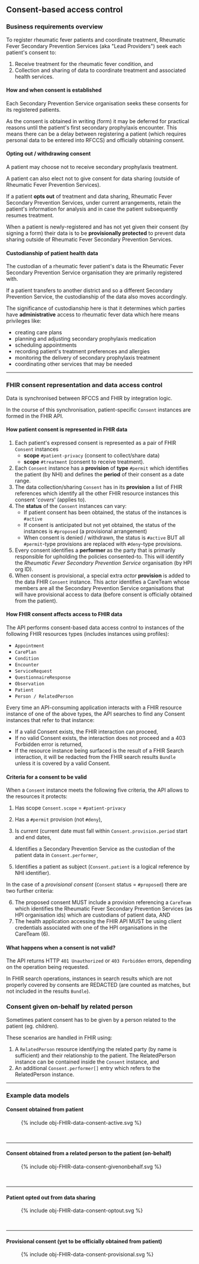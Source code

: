 <!-- markdownlint-disable MD041 -->
## Consent-based access control

### Business requirements overview

To register rheumatic fever patients and coordinate treatment, Rheumatic Fever Secondary Prevention Services (aka "Lead Providers") seek each patient's consent to:

1. Receive treatment for the rheumatic fever condition, and
1. Collection and sharing of data to coordinate treatment and associated health services.

#### How and when consent is established

Each Secondary Prevention Service organisation seeks these consents for its registered patients.  

As the consent is obtained in writing (form) it may be deferred for practical reasons until the patient's first secondary prophylaxis encounter.  This means there can be a delay
between registering a patient (which requires personal data to be entered into RFCCS) and officially obtaining consent.

#### Opting out / withdrawing consent

A patient may choose not to receive secondary prophylaxis treatment.

A patient can also elect not to give consent for data sharing (outside of Rheumatic Fever Prevention Services).

If a patient **opts out** of treatment and data sharing, Rheumatic Fever Secondary Prevention Services, under current arrangements, retain the patient's information for analysis and in case the patient subsequently resumes treatment.

When a patient is newly-registered and has not yet given their consent (by signing a form) their data is to be **provisionally protected** to prevent data sharing outside of Rheumatic Fever Secondary Prevention Services.

#### Custodianship of patient health data

The custodian of a rheumatic fever patient's data is the Rheumatic Fever Secondary Prevention Service organisation they are primarily registered with.

If a patient transfers to another district and so a different Secondary Prevention Service, the custodianship of the data also moves accordingly.

The significance of custodianship here is that it determines which parties have **administrative** access to rheumatic fever data which here means privileges like:

- creating care plans
- planning and adjusting secondary prophylaxis medication
- scheduling appointments
- recording patient's treatment preferences and allergies
- monitoring the delivery of secondary prophylaxis treatment
- coordinating other services that may be needed

---

### FHIR consent representation and data access control

Data is synchronised between RFCCS and FHIR by integration logic.

In the course of this synchronisation, patient-specific `Consent` instances are formed in the FHIR API.

#### How patient consent is represented in FHIR data

1. Each patient's expressed consent is represented as a pair of FHIR `Consent` instances
    - **scope** `#patient-privacy` (consent to collect/share data)
    - **scope** `#treatment` (consent to receive treatment).
1. Each `Consent` instance has a **provision** of **type** `#permit` which identifies the patient (by NHI) and defines the **period** of their consent as a date range.
1. The data collection/sharing `Consent` has in its **provision** a list of FHIR references which identify all the other FHIR resource instances this consent '*covers*' (applies to).
1. The **status** of the `Consent` instances can vary:
    - If patient consent has been obtained, the status of the instances is `#active`
    - If consent is anticipated but not yet obtained, the status of the instances is `#proposed` (a provisional arrangement)
    - When consent is denied / withdrawn, the status is `#active` BUT all `#permit`-type provisions are replaced with `#deny`-type provisions.
1. Every consent identifies a **performer** as the party that is primarily responsible for upholding the policies consented-to.  This will identify the *Rheumatic Fever Secondary Prevention Service* organisation (by HPI org ID).
1. When consent is provisional, a special extra *actor* **provision** is added to the data  FHIR `Consent` instance.  This actor identifies a CareTeam whose members are all the Secondary Prevention Service organisations that will have provisional access to data (before consent is officially obtained from the patient).

#### How FHIR consent affects access to FHIR data

The API performs consent-based data access control to instances of the following FHIR resources types (includes instances using profiles):

- `Appointment`
- `CarePlan`
- `Condition`
- `Encounter`
- `ServiceRequest`
- `QuestionnaireResponse`
- `Observation`
- `Patient`
- `Person / RelatedPerson`

Every time an API-consuming application interacts with a FHIR resource instance of one of the above types, the API searches to find any Consent instances that refer to that instance:

- If a valid Consent exists, the FHIR interaction can proceed,
- If no valid Consent exists, the interaction does not proceed and a 403 Forbidden error is returned,
- If the resource instance being surfaced is the result of a FHIR Search interaction, it will be redacted from the FHIR search results `Bundle` unless it is covered by a valid Consent.

#### Criteria for a consent to be valid

When a `Consent` instance meets the following five criteria, the API allows to the resources it protects:

1. Has scope `Consent.scope` = `#patient-privacy`

1. Has a `#permit` provision (not `#deny`),

1. Is *current* (current date must fall within `Consent.provision.period` start and end dates,

1. Identifies a Secondary Prevention Service as the custodian of the patient data in `Consent.performer`,

1. Identifies a patient as subject (`Consent.patient` is a logical reference by NHI identifier).

In the case of a *provisional consent* (`Consent` status = `#proposed`) there are two further criteria:

<!-- markdownlint-disable MD029 -->
6. The proposed consent MUST include a provision referencing a `CareTeam` which identifies the Rheumatic Fever Secondary Prevention Services (as HPI organisation ids) which are custodians of patient data, AND
7. The health application accessing the FHIR API MUST be using client credentials associated with one of the HPI organisations in the CareTeam (6).

#### What happens when a consent is not valid?

The API returns HTTP `401 Unauthorized` or `403 Forbidden` errors, depending on the operation being requested.

In FHIR search operations, instances in search results which are not properly covered by consents are REDACTED (are counted as matches, but not included in the results `Bundle`).

### Consent given on-behalf by related person

Sometimes patient consent has to be given by a person related to the patient (eg. children).

These scenarios are handled in FHIR using:

1. A `RelatedPerson` resource identifying the related party (by name is sufficient) and their relationship to the patient.  The RelatedPerson instance can be contained inside the `Consent` instance, and
1. An additional `Consent.performer[]` entry which refers to the RelatedPerson instance.

---

### Example data models

#### Consent obtained from patient

<!-- markdownlint-disable MD033 -->

<figure>
  <!-- Generated from `input/images-source/obj-FHIR-data-consent-active.puml` -->
  {% include obj-FHIR-data-consent-active.svg %}
</figure>
<br clear="all">

---

#### Consent obtained from a related person to the patient (on-behalf)

<figure>
  <!-- Generated from `input/images-source/obj-FHIR-data-consent-givenonbehalf.puml` -->
  {% include obj-FHIR-data-consent-givenonbehalf.svg %}
</figure>
<br clear="all">

---

#### Patient opted out from data sharing

<figure>
  <!-- Generated from `input/images-source/obj-FHIR-data-consent-optout.plantuml` -->
  {% include obj-FHIR-data-consent-optout.svg %}
</figure>
<br clear="all">

---

#### Provisional consent (yet to be officially obtained from patient)

<figure>
  <!-- Generated from `input/images-source/obj-FHIR-data-consent-provisional.plantuml` -->
  {% include obj-FHIR-data-consent-provisional.svg %}
</figure>
<br clear="all">
